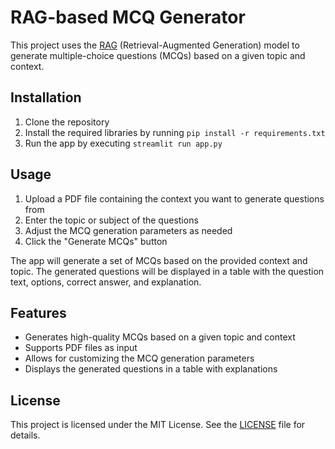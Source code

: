 # RAG-based MCQ Generator

This project uses the [RAG](https://github.com/facebookresearch/RAG) (Retrieval-Augmented Generation) model to generate multiple-choice questions (MCQs) based on a given topic and context.

## Installation

1. Clone the repository
2. Install the required libraries by running `pip install -r requirements.txt`
3. Run the app by executing `streamlit run app.py`

## Usage

1. Upload a PDF file containing the context you want to generate questions from
2. Enter the topic or subject of the questions
3. Adjust the MCQ generation parameters as needed
4. Click the "Generate MCQs" button

The app will generate a set of MCQs based on the provided context and topic. The generated questions will be displayed in a table with the question text, options, correct answer, and explanation.

## Features

* Generates high-quality MCQs based on a given topic and context
* Supports PDF files as input
* Allows for customizing the MCQ generation parameters
* Displays the generated questions in a table with explanations

## License

This project is licensed under the MIT License. See the [LICENSE](LICENSE) file for details.
